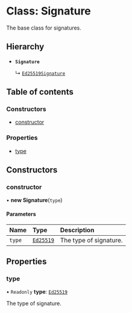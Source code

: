 # Class: Signature

The base class for signatures.

## Hierarchy

- **`Signature`**

  ↳ [`Ed25519Signature`](Ed25519Signature.md)

## Table of contents

### Constructors

- [constructor](Signature.md#constructor)

### Properties

- [type](Signature.md#type)

## Constructors

### constructor

• **new Signature**(`type`)

#### Parameters

| Name | Type | Description |
| :------ | :------ | :------ |
| `type` | [`Ed25519`](../enums/SignatureType.md#ed25519) | The type of signature. |

## Properties

### type

• `Readonly` **type**: [`Ed25519`](../enums/SignatureType.md#ed25519)

The type of signature.
